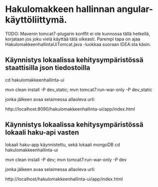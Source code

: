 
# Hakulomakkeen hallinnan angular-käyttöliittymä.


TODO: Mavenin tomcat7-plugarin konffit ei ole kunnossa tällä hetkellä, korjataan jos joku vielä käyttää tätä oikeasti.
Parempi tapa on ajaa HakulomakkeenhallintaUiTomcat.java -luokkaa suoraan IDEA:sta käsin. 

## Käynnistys lokaalissa kehitysympäristössä staattisilla json tiedostoilla

cd hakulomakkeenhallinta-ui

mvn clean install -P dev_static; mvn tomcat7:run-war-only -P dev_static

jonka jälkeen avaa selaimessa allaoleva urli:

http://localhost:8090/hakulomakkeenhallinta-ui/app/index.html

## Käynnistys lokaalissa kehitysympäristössä lokaali haku-api vasten

lokaali haku-app käynnistettu, sekä lokaali mongoDB
cd hakulomakkeenhallinta-ui

mvn clean install -P dev; mvn tomcat7:run-war-only -P dev

jonka jälkeen avaa selaimessa allaoleva urli:

http://localhost/hakulomakkeenhallinta-ui/app/index.html